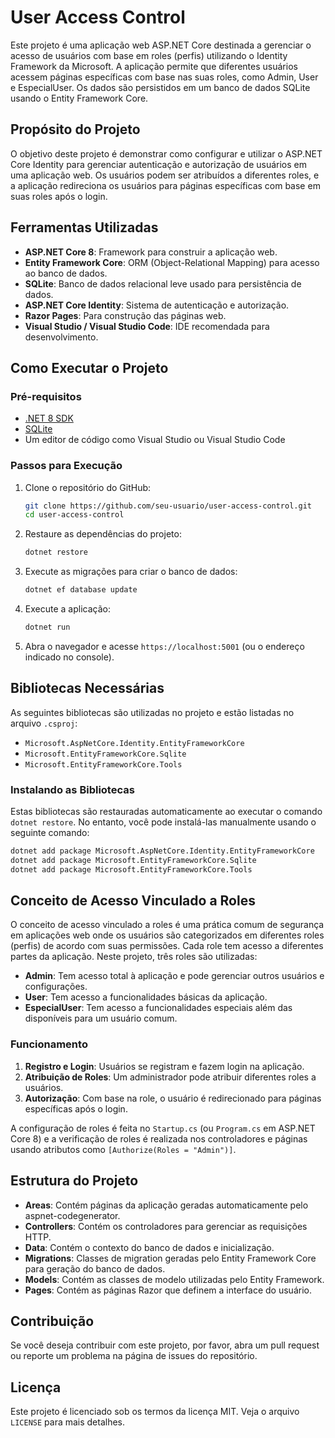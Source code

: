 # User Access Control

Este projeto é uma aplicação web ASP.NET Core destinada a gerenciar o acesso de usuários com base em roles (perfis) utilizando o Identity Framework da Microsoft. A aplicação permite que diferentes usuários acessem páginas específicas com base nas suas roles, como Admin, User e EspecialUser. Os dados são persistidos em um banco de dados SQLite usando o Entity Framework Core.

## Propósito do Projeto

O objetivo deste projeto é demonstrar como configurar e utilizar o ASP.NET Core Identity para gerenciar autenticação e autorização de usuários em uma aplicação web. Os usuários podem ser atribuídos a diferentes roles, e a aplicação redireciona os usuários para páginas específicas com base em suas roles após o login.

## Ferramentas Utilizadas

- **ASP.NET Core 8**: Framework para construir a aplicação web.
- **Entity Framework Core**: ORM (Object-Relational Mapping) para acesso ao banco de dados.
- **SQLite**: Banco de dados relacional leve usado para persistência de dados.
- **ASP.NET Core Identity**: Sistema de autenticação e autorização.
- **Razor Pages**: Para construção das páginas web.
- **Visual Studio / Visual Studio Code**: IDE recomendada para desenvolvimento.

## Como Executar o Projeto

### Pré-requisitos

- [.NET 8 SDK](https://dotnet.microsoft.com/download/dotnet/8.0)
- [SQLite](https://www.sqlite.org/download.html)
- Um editor de código como Visual Studio ou Visual Studio Code

### Passos para Execução

1. Clone o repositório do GitHub:
    ```sh
    git clone https://github.com/seu-usuario/user-access-control.git
    cd user-access-control
    ```

2. Restaure as dependências do projeto:
    ```sh
    dotnet restore
    ```

3. Execute as migrações para criar o banco de dados:
    ```sh
    dotnet ef database update
    ```

4. Execute a aplicação:
    ```sh
    dotnet run
    ```

5. Abra o navegador e acesse `https://localhost:5001` (ou o endereço indicado no console).

## Bibliotecas Necessárias

As seguintes bibliotecas são utilizadas no projeto e estão listadas no arquivo `.csproj`:

- `Microsoft.AspNetCore.Identity.EntityFrameworkCore`
- `Microsoft.EntityFrameworkCore.Sqlite`
- `Microsoft.EntityFrameworkCore.Tools`

### Instalando as Bibliotecas

Estas bibliotecas são restauradas automaticamente ao executar o comando `dotnet restore`. No entanto, você pode instalá-las manualmente usando o seguinte comando:

```sh
dotnet add package Microsoft.AspNetCore.Identity.EntityFrameworkCore
dotnet add package Microsoft.EntityFrameworkCore.Sqlite
dotnet add package Microsoft.EntityFrameworkCore.Tools
```

## Conceito de Acesso Vinculado a Roles

O conceito de acesso vinculado a roles é uma prática comum de segurança em aplicações web onde os usuários são categorizados em diferentes roles (perfis) de acordo com suas permissões. Cada role tem acesso a diferentes partes da aplicação. Neste projeto, três roles são utilizadas:

- **Admin**: Tem acesso total à aplicação e pode gerenciar outros usuários e configurações.
- **User**: Tem acesso a funcionalidades básicas da aplicação.
- **EspecialUser**: Tem acesso a funcionalidades especiais além das disponíveis para um usuário comum.

### Funcionamento

1. **Registro e Login**: Usuários se registram e fazem login na aplicação.
2. **Atribuição de Roles**: Um administrador pode atribuir diferentes roles a usuários.
3. **Autorização**: Com base na role, o usuário é redirecionado para páginas específicas após o login.

A configuração de roles é feita no `Startup.cs` (ou `Program.cs` em ASP.NET Core 8) e a verificação de roles é realizada nos controladores e páginas usando atributos como `[Authorize(Roles = "Admin")]`.

## Estrutura do Projeto

- **Areas**: Contém páginas da aplicação geradas automaticamente pelo aspnet-codegenerator.
- **Controllers**: Contém os controladores para gerenciar as requisições HTTP.
- **Data**: Contém o contexto do banco de dados e inicialização.
- **Migrations**: Classes de migration geradas pelo Entity Framework Core para geração do banco de dados.
- **Models**: Contém as classes de modelo utilizadas pelo Entity Framework.
- **Pages**: Contém as páginas Razor que definem a interface do usuário.

## Contribuição

Se você deseja contribuir com este projeto, por favor, abra um pull request ou reporte um problema na página de issues do repositório.

## Licença

Este projeto é licenciado sob os termos da licença MIT. Veja o arquivo `LICENSE` para mais detalhes.
